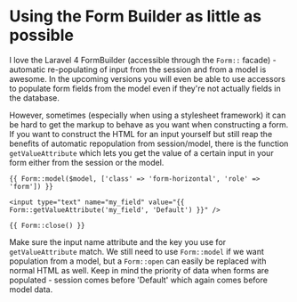 # Using the Form Builder as little as possible

I love the Laravel 4 FormBuilder (accessible through the `Form::` facade) - automatic re-populating of input from the session and from a model is awesome. In the upcoming versions you will even be able to use accessors to populate form fields from the model even if they're not actually fields in the database.

However, sometimes (especially when using a stylesheet framework) it can be hard to get the markup to behave as you want when constructing a form. If you want to construct the HTML for an input yourself but still reap the benefits of automatic repopulation from session/model, there is the function `getValueAttribute` which lets you get the value of a certain input in your form either from the session or the model.

	{{ Form::model($model, ['class' => 'form-horizontal', 'role' => 'form']) }}

	<input type="text" name="my_field" value="{{ Form::getValueAttribute('my_field', 'Default') }}" />

	{{ Form::close() }}

Make sure the input name attribute and the key you use for `getValueAttribute` match. We still need to use `Form::model` if we want population from a model, but a `Form::open` can easily be replaced with normal HTML as well. Keep in mind the priority of data when forms are populated - session comes before 'Default' which again comes before model data.